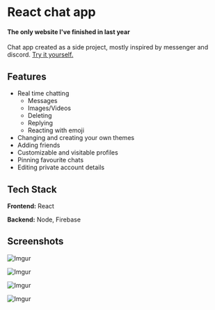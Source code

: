 # React chat app
#### The only website I've finished in last year

Chat app created as a side project, mostly inspired by messenger and discord.
[Try it yourself.](https://better-react-messenger.web.app/)

## Features

- Real time chatting
  - Messages
  - Images/Videos
  - Deleting
  - Replying
  - Reacting with emoji
- Changing and creating your own themes
- Adding friends
- Customizable and visitable profiles
- Pinning favourite chats
- Editing private account details

## Tech Stack

**Frontend:** React

**Backend:** Node, Firebase

## Screenshots

![Imgur](https://i.imgur.com/L8H7VfV.png)

![Imgur](https://imgur.com/Vq7anVz.png)

![Imgur](https://imgur.com/Ahi7pEy.png)

![Imgur](https://imgur.com/yke1d3J.png)
